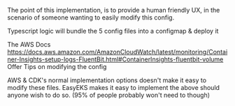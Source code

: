 The point of this implementation, is to provide a human friendly UX, in the scenario of someone wanting to easily modify this config.

Typescript logic will bundle the 5 config files into a configmap & deploy it

The AWS Docs
https://docs.aws.amazon.com/AmazonCloudWatch/latest/monitoring/Container-Insights-setup-logs-FluentBit.html#ContainerInsights-fluentbit-volume
Offer Tips on modifying the config

AWS & CDK's normal implementation options doesn't make it easy to modify these files.
EasyEKS makes it easy to implement the above should anyone wish to do so. (95% of people probably won't need to though)
